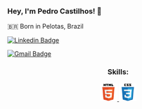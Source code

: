 ### Hey, I'm Pedro Castilhos! :metal:

🇧🇷 Born in Pelotas, Brazil 

[![Linkedin Badge](https://img.shields.io/badge/-Pedro%20Castilhos-0A66C2?style=flat-square&logo=Linkedin&logoColor=white&link=https://www.linkedin.com/in/pedro-c-862277125/)](https://www.linkedin.com/in/pedro-c-862277125/) 

[![Gmail Badge](https://img.shields.io/badge/-pedrocastilhosdev@gmail.com-AD1F1C?style=flat-square&logo=Gmail&logoColor=white&link=pedrocastilhosdev@gmail.com)](pedrocastilhosdev@gmail.com)

<h3 align="center">Skills:</h3>
<div align="center">
<a href="https://www.w3.org/html/" target="_blank"> <img src="https://raw.githubusercontent.com/devicons/devicon/master/icons/html5/html5-original-wordmark.svg" alt="html5" width="40" height="40"/> </a> <a href="https://www.w3schools.com/css/" target="_blank"> <img src="https://raw.githubusercontent.com/devicons/devicon/master/icons/css3/css3-original-wordmark.svg" alt="css3" width="40" height="40"/> </a> <a href="https://developer.mozilla.org/en-US/docs/Web/JavaScript" target="_blank">
<a href="https://nodejs.org" target="_blank">
   
</p>
</div>

<!-- Futuras habilidades

 <img src="https://raw.githubusercontent.com/devicons/devicon/master/icons/javascript/javascript-original.svg" alt="javascript" width="40" height="40"/> </a>
<img src="https://reactnative.dev/img/header_logo.svg" alt="reactnative" width="40" height="40"/> <a href="https://www.mysql.com/" target="_blank"> 

-->
